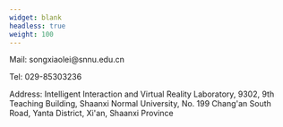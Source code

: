```yaml
---
widget: blank
headless: true
weight: 100
---
```

<p align="left">Mail: songxiaolei@snnu.edu.cn</p>
<p align="left">Tel: 029-85303236</p>
<p align="left">Address: Intelligent Interaction and Virtual Reality Laboratory, 9302, 9th Teaching Building, Shaanxi Normal University, No. 199 Chang'an South Road, Yanta District, Xi'an, Shaanxi Province</p>